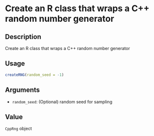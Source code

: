 # Create an R class that wraps a C++ random number generator

## Description

Create an R class that wraps a C++ random number generator

## Usage

```r
createRNG(random_seed = -1)
```

## Arguments

* `random_seed`: (Optional) random seed for sampling

## Value

`CppRng` object

